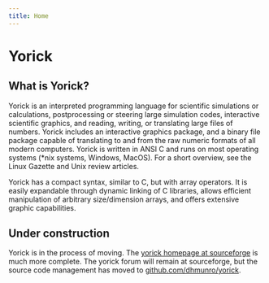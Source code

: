 ```yaml
---
title: Home
---
```


Yorick
======

What is Yorick?
---------------

Yorick is an interpreted programming language for scientific
simulations or calculations, postprocessing or steering large
simulation codes, interactive scientific graphics, and reading,
writing, or translating large files of numbers. Yorick includes an
interactive graphics package, and a binary file package capable of
translating to and from the raw numeric formats of all modern
computers. Yorick is written in ANSI C and runs on most operating
systems (*nix systems, Windows, MacOS). For a short overview, see the
Linux Gazette and Unix review articles.

Yorick has a compact syntax, similar to C, but with array
operators. It is easily expandable through dynamic linking of C
libraries, allows efficient manipulation of arbitrary size/dimension
arrays, and offers extensive graphic capabilities.

Under construction
------------------

Yorick is in the process of moving.  The [yorick homepage at
sourceforge](http://yorick.sf.net) is much more complete.  The yorick
forum will remain at sourceforge, but the source code management has
moved to [github.com/dhmunro/yorick](http://github.com/dhmunro/yorick).
